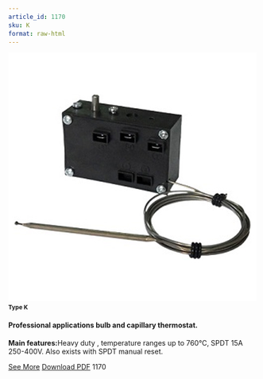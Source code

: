 ```yaml
---
article_id: 1170
sku: K
format: raw-html
---
```

 <img src="../new-images/Type-K.jpg" class="card-imgs mb-2">
 <small class="text-grey mb-2"><b>Type K</b> </small>
 <h4>Professional applications bulb and capillary thermostat.</h4>
 <p><b>Main features:</b>Heavy duty , temperature ranges up to 760&#xB0;C, SPDT 15A 250-400V. Also exists with SPDT manual reset.</p>
 <div class="btns">
 <a href="../en/professional-bulb-and-capillary-thermostat-type-k.html" class="btn-red">See More</a>
 <a href="../en/pdf/1-44Single pole bulb and capillary thermostat-Type KR-Type KU20130603.pdf" target="_blank" class="btn-red">Download PDF</a>
 <!-- <a href="http://www.ultimheat.com/cat1.html" class="access-link" target="_blank"> Access full catalogue <i class="fa fa-external-link" aria-hidden="true"></i> </a> -->
 <span class="number-btn">1170</span>
 </div>
 